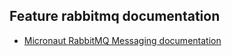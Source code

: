 ## Feature rabbitmq documentation

- [Micronaut RabbitMQ Messaging documentation](https://micronaut-projects.github.io/micronaut-rabbitmq/latest/guide/index.html)


